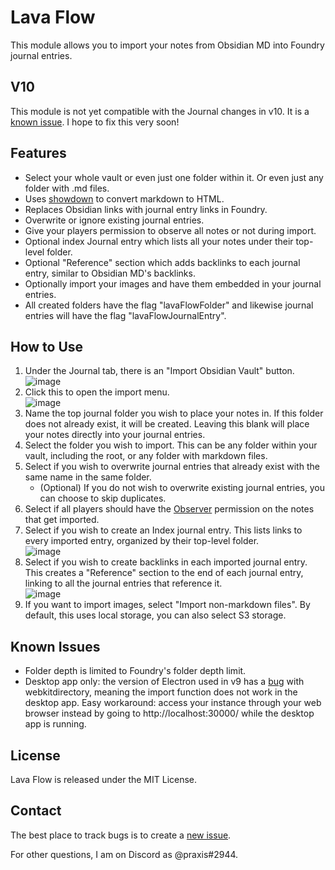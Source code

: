 # Lava Flow
This module allows you to import your notes from Obsidian MD into Foundry journal entries.

## V10
This module is not yet compatible with the Journal changes in v10. It is a [known issue](https://github.com/Praxxian/lava-flow/issues/19). I hope to fix this very soon!

## Features
- Select your whole vault or even just one folder within it. Or even just any folder with .md files.
- Uses [showdown](https://github.com/showdownjs/showdown) to convert markdown to HTML.
- Replaces Obsidian links with journal entry links in Foundry.
- Overwrite or ignore existing journal entries.
- Give your players permission to observe all notes or not during import.
- Optional index Journal entry which lists all your notes under their top-level folder.
- Optional "Reference" section which adds backlinks to each journal entry, similar to Obsidian MD's backlinks.
- Optionally import your images and have them embedded in your journal entries.
- All created folders have the flag "lavaFlowFolder" and likewise journal entries will have the flag "lavaFlowJournalEntry".

## How to Use
1. Under the Journal tab, there is an "Import Obsidian Vault" button.\
![image](https://user-images.githubusercontent.com/54974037/146979663-d754caeb-df13-454c-8b2a-00ecce5ff8a4.png)
1. Click this to open the import menu.\
![image](https://user-images.githubusercontent.com/54974037/153740928-d2f8f780-1496-4bd9-808a-97d94b982eb3.png)
1. Name the top journal folder you wish to place your notes in. If this folder does not already exist, it will be created. Leaving this blank will place your notes directly into your journal entries.
1. Select the folder you wish to import. This can be any folder within your vault, including the root, or any folder with markdown files.
1. Select if you wish to overwrite journal entries that already exist with the same name in the same folder.
    - (Optional) If you do not wish to overwrite existing journal entries, you can choose to skip duplicates.
1. Select if all players should have the [Observer](https://foundryvtt.com/article/users/) permission on the notes that get imported.
1. Select if you wish to create an Index journal entry. This lists links to every imported entry, organized by their top-level folder.\
![image](https://user-images.githubusercontent.com/54974037/146980929-400ce499-c352-47a1-890a-5f3ae574b8d3.png)
1. Select if you wish to create backlinks in each imported journal entry. This creates a "Reference" section to the end of each journal entry, linking to all the journal entries that reference it.\
![image](https://user-images.githubusercontent.com/54974037/146981259-6755cb58-a4d6-4df6-9473-8ad8c5914182.png)
1. If you want to import images, select "Import non-markdown files". By default, this uses local storage, you can also select S3 storage.

## Known Issues
- Folder depth is limited to Foundry's folder depth limit.
- Desktop app only: the version of Electron used in v9 has a [bug](https://github.com/electron/electron/issues/31663) with webkitdirectory, meaning the import function does not work in the desktop app. Easy workaround: access your instance through your web browser instead by going to http://localhost:30000/ while the desktop app is running.

## License
Lava Flow is released under the MIT License.

## Contact
The best place to track bugs is to create a [new issue](https://github.com/Praxxian/lava-flow/issues/new).

For other questions, I am on Discord as @praxis#2944.
